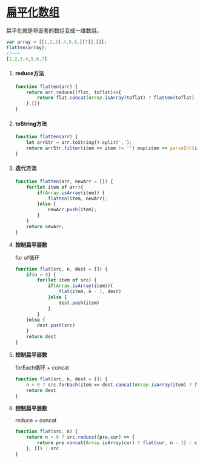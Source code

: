 # [扁平化数组](https://github.com/Twlig/issuesBlog/issues/36)

扁平化就是将嵌套的数组变成一维数组。

```javascript
var array = [[1,2,3],4,5,6,[[7]],[]];
flatten(array);
//——>
[1,2,3,4,5,6,7]
```



1. #### reduce方法

   ```javascript
   function flatten(arr) {
       return arr.reduce((flat, toflat)=>{
           return flat.concat(Array.isArray(toflat) ? flatten(toflat) : toflat)
       },[])
   }
   ```

2. #### toString方法

   ```javascript
   function flatten(arr) {
       let arrStr = arr.toString().split(',');
       return arrStr.filter(item => item != '').map(item => parseInt(item));
   }
   ```

3. #### 迭代方法

   ```javascript
   function flatten(arr, newArr = []) {
       for(let item of arr){
           if(Array.isArray(item)) {
               flatten(item, newArr);
           }else {
               newArr.push(item);
           }
       }
       return newArr;
   }
   ```

4. **控制扁平层数**

   for of循环

   ```javascript
   function flat(src, n, dest = []) {
       if(n > 0) {
           for(let item of src) {
               if(Array.isArray(item)){
                   flat(item, n - 1, dest)
               }else {
                   dest.push(item)
               }
           }
       }else {
           dest.push(src)
       }
       return dest
   }
   ```

5. **控制扁平层数**

   forEach循环 + concat

   ```javascript
   function flat(src, n, dest = []) {
       n > 0 ? src.forEach(item => dest.concat(Array.isArray(item) ? flat(item, n - 1, dest) : dest.push(item))) : dest.push(src)
       return dest
   }
   ```

6. **控制扁平层数**

   reduce + concat

   ```javascript
   function flat(src, n) {
       return n > 0 ? src.reduce((pre,cur) => {
           return pre.concat(Array.isArray(cur) ? flat(cur, n - 1) : cur)
       }, []) : src
   }
   ```

   

